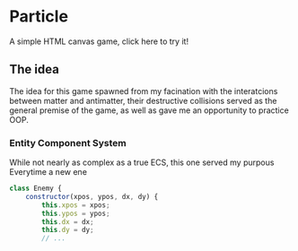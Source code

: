 # Particle

A simple HTML canvas game, click here to try it!

## The idea

The idea for this game spawned from my facination with the interatcions between matter and antimatter, their destructive collisions served as the general premise of the game, as well as gave me an opportunity to practice OOP.

### Entity Component System

While not nearly as complex as a true ECS, this one served my purpous Everytime a new ene

```JavaScript
class Enemy {
    constructor(xpos, ypos, dx, dy) {
        this.xpos = xpos;
        this.ypos = ypos;
        this.dx = dx;
        this.dy = dy;
        // ...
```
